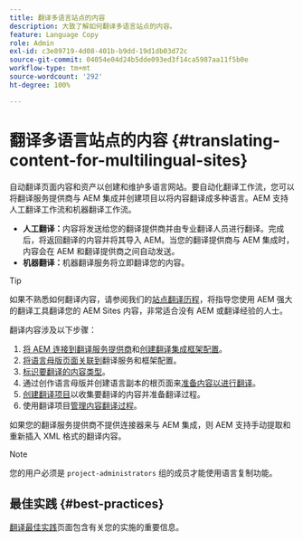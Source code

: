 ```yaml
---
title: 翻译多语言站点的内容
description: 大致了解如何翻译多语言站点的内容。
feature: Language Copy
role: Admin
exl-id: c3e89719-4d08-401b-b9dd-19d1db03d72c
source-git-commit: 04054e04d24b5dde093ed3f14ca5987aa11f5b0e
workflow-type: tm+mt
source-wordcount: '292'
ht-degree: 100%

---
```


# 翻译多语言站点的内容 {#translating-content-for-multilingual-sites}

自动翻译页面内容和资产以创建和维护多语言网站。要自动化翻译工作流，您可以将翻译服务提供商与 AEM 集成并创建项目以将内容翻译成多种语言。AEM 支持人工翻译工作流和机器翻译工作流。

* **人工翻译：**&#x200B;内容将发送给您的翻译提供商并由专业翻译人员进行翻译。完成后，将返回翻译的内容并将其导入 AEM。当您的翻译提供商与 AEM 集成时，内容会在 AEM 和翻译提供商之间自动发送。
* **机器翻译：**&#x200B;机器翻译服务将立即翻译您的内容。

>[!TIP]
>
>如果不熟悉如何翻译内容，请参阅我们的[站点翻译历程](/help/journey-sites/translation/overview.md)，将指导您使用 AEM 强大的翻译工具翻译您的 AEM Sites 内容，非常适合没有 AEM 或翻译经验的人士。

翻译内容涉及以下步骤：

1. [将 AEM 连接到翻译服务提供商](integration-framework.md#connecting-to-a-translation-service-provider)和[创建翻译集成框架配置](integration-framework.md)。
1. [将语言母版页面关联到](integration-framework.md#configuring-pages-for-translation)翻译服务和框架配置。
1. [标识要翻译的内容类型](rules.md)。
1. 通过创作语言母版并创建语言副本的根页面来[准备内容以进行翻译](preparation.md)。
1. [创建翻译项目](managing-projects.md)以收集要翻译的内容并准备翻译过程。
1. 使用翻译项目[管理内容翻译过程](managing-projects.md)。

如果您的翻译服务提供商不提供连接器来与 AEM 集成，则 AEM 支持手动提取和重新插入 XML 格式的翻译内容。

>[!NOTE]
>
>您的用户必须是 `project-administrators` 组的成员才能使用语言复制功能。

## 最佳实践 {#best-practices}

[翻译最佳实践](best-practices.md)页面包含有关您的实施的重要信息。
